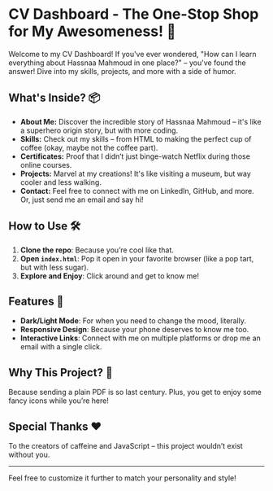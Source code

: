 # CV Dashboard - The One-Stop Shop for My Awesomeness! 🚀

Welcome to my CV Dashboard! If you've ever wondered, "How can I learn everything about Hassnaa Mahmoud in one place?" – you've found the answer! Dive into my skills, projects, and more with a side of humor.

## What's Inside? 📦

- **About Me:** Discover the incredible story of Hassnaa Mahmoud – it's like a superhero origin story, but with more coding.
- **Skills:** Check out my skills – from HTML to making the perfect cup of coffee (okay, maybe not the coffee part).
- **Certificates:** Proof that I didn’t just binge-watch Netflix during those online courses.
- **Projects:** Marvel at my creations! It's like visiting a museum, but way cooler and less walking.
- **Contact:** Feel free to connect with me on LinkedIn, GitHub, and more. Or, just send me an email and say hi!

## How to Use 🛠️

1. **Clone the repo**: Because you’re cool like that.
2. **Open `index.html`**: Pop it open in your favorite browser (like a pop tart, but with less sugar).
3. **Explore and Enjoy**: Click around and get to know me!

## Features 🌟

- **Dark/Light Mode**: For when you need to change the mood, literally.
- **Responsive Design**: Because your phone deserves to know me too.
- **Interactive Links**: Connect with me on multiple platforms or drop me an email with a single click.

## Why This Project? 🤔

Because sending a plain PDF is so last century. Plus, you get to enjoy some fancy icons while you’re here!

## Special Thanks ❤️

To the creators of caffeine and JavaScript – this project wouldn’t exist without you.

---

Feel free to customize it further to match your personality and style!
